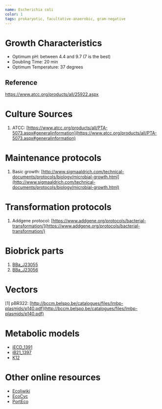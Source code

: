 ```yaml
---
name: Escherichia coli
color: 1
tags: prokaryotic, facultative-anaerobic, gram-negative
---
```


# Growth Characteristics

* Optimum pH: between 4.4 and 9.7 (7 is the best)
* Doubling Time: 20 min
* Optimum Temperature: 37 degrees

## Reference
https://www.atcc.org/products/all/25922.aspx

# Culture Sources
1. ATCC: [https://www.atcc.org/products/all/PTA-5073.aspx#generalinformation](https://www.atcc.org/products/all/PTA-5073.aspx#generalinformation)

# Maintenance protocols
1. Basic growth: [http://www.sigmaaldrich.com/technical-documents/protocols/biology/microbial-growth.html](http://www.sigmaaldrich.com/technical-documents/protocols/biology/microbial-growth.html)


# Transformation protocols
1. Addgene protocol: [https://www.addgene.org/protocols/bacterial-transformation/](https://www.addgene.org/protocols/bacterial-transformation/)

# Biobrick parts
1. [BBa_J23055](http://parts.igem.org/Part:BBa_J23055)
2. [BBa_J23056](http://parts.igem.org/Part:BBa_J23056)

# Vectors
[1] pBR322: [http://bccm.belspo.be/catalogues/files/lmbp-plasmids/p140.pdf](http://bccm.belspo.be/catalogues/files/lmbp-plasmids/p140.pdf)

# Metabolic models
* [iECD_1391](http://bigg.ucsd.edu/models/iECD_1391)
* [iB21_1397](http://bigg.ucsd.edu/models/iB21_1397)
* [K12](http://www.ebi.ac.uk/biomodels-main/BMID000000141304) 

# Other online resources
* [Ecoliwiki](http://ecoliwiki.net/colipedia)
* [EcoCyc](https://ecocyc.org/)
* [PortEco](http://www.porteco.org/)
